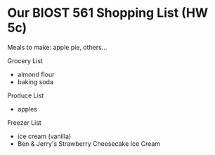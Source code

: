 # Our BIOST 561 Shopping List (HW 5c)

Meals to make: apple pie, others... 

Grocery List
- almond flour
- baking soda

Produce List
- apples

Freezer List
- ice cream (vanilla)
- Ben & Jerry's Strawberry Cheesecake Ice Cream
